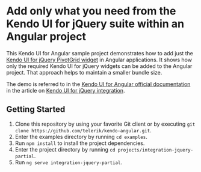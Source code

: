 # Add only what you need from the Kendo UI for jQuery suite within an Angular project

This Kendo UI for Angular sample project demonstrates how to add just the [Kendo UI for jQuery PivotGrid widget](https://demos.telerik.com/kendo-ui/pivotgrid/local-flat-data-binding) in Angular applications. It shows how only the required Kendo UI for jQuery widgets can be added to the Angular project. That approach helps to maintain a smaller bundle size.

The demo is referred to in the [Kendo UI for Angular official documentation](https://www.telerik.com/kendo-angular-ui/components) in the article on [Kendo UI for jQuery integration](https://www.telerik.com/kendo-angular-ui/components/framework/kendo-jquery/).

## Getting Started

1. Clone this repository by using your favorite Git client or by executing `git clone https://github.com/telerik/kendo-angular.git`.
1. Enter the examples directory by running `cd examples`.
1. Run `npm install` to install the project dependencies.
1. Enter the project directory by running `cd projects/integration-jquery-partial`.
1. Run `ng serve integration-jquery-partial`.
